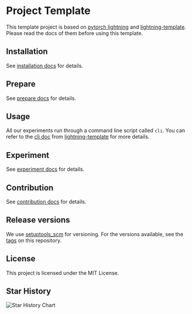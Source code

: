 # Project Template

This template project is based on [pytorch lightning](https://pytorch-lightning.readthedocs.io/en/stable/) and [lightning-template](https://github.com/shenmishajing/lightning_template). Please read the docs of them before using this template.

## Installation

See [installation docs](docs/get_started/installation.md) for details.

## Prepare

See [prepare docs](docs/prepare/prepare.md) for details.

## Usage

All our experiments run through a command line script called `cli`. You can refer to the [cli doc](https://github.com/shenmishajing/lightning_template/blob/main/docs/tools/cli.md) from [lightning-template](https://github.com/shenmishajing/lightning_template) for more details.

## Experiment

See [experiment docs](docs/experiments/experiments.md) for details.

## Contribution

See [contribution docs](docs/get_started/contribution.md) for details.

## Release versions

We use [setuptools_scm](https://github.com/pypa/setuptools_scm/) for versioning. For the versions available, see the [tags](https://github.com/shenmishajing/project_template/tags) on this repository.

## License

This project is licensed under the MIT License.

## Star History

<picture>
  <source
    media="(prefers-color-scheme: dark)"
    srcset="
      https://api.star-history.com/svg?repos=shenmishajing/project_template&type=Date&theme=dark
    "
  />
  <source
    media="(prefers-color-scheme: light)"
    srcset="
      https://api.star-history.com/svg?repos=shenmishajing/project_template&type=Date
    "
  />
  <img
    alt="Star History Chart"
    src="https://api.star-history.com/svg?repos=shenmishajing/project_template&type=Date"
  />
</picture>
